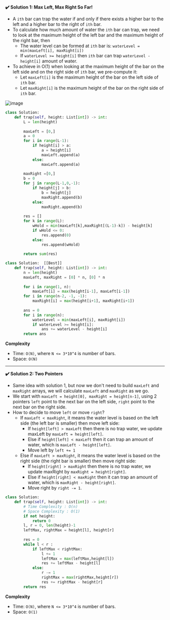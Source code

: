 **✔️ Solution 1: Max Left, Max Right So Far!**

-   A `ith` bar can trap the water if and only if there exists a higher bar to the left and a higher bar to the right of `ith` bar.
-   To calculate how much amount of water the `ith` bar can trap, we need to look at the maximum height of the left bar and the maximum height of the right bar, then
    -   The water level can be formed at `ith` bar is: `waterLevel = min(maxLeft[i], maxRight[i])`
    -   If `waterLevel >= height[i]` then `ith` bar can trap `waterLevel - height[i]` amount of water.
-   To achieve in O(1) when looking at the maximum height of the bar on the left side and on the right side of `ith` bar, we pre-compute it:
    -   Let `maxLeft[i]` is the maximum height of the bar on the left side of `ith` bar.
    -   Let `maxRight[i]` is the maximum height of the bar on the right side of `ith` bar.

![image](https://assets.leetcode.com/users/images/defee20d-dca9-4244-8817-2f158efecc55_1627750629.6494076.png)


```python
class Solution:
    def trap(self, height: List[int]) -> int:
        L = len(height)
        
        maxLeft = [0,]
        a = 0
        for i in range(L-1):
            if height[i] > a:
                a = height[i]
                maxLeft.append(a)
            else:
                maxLeft.append(a)
        
        maxRight =[0,]
        b = 0
        for j in range(L-1,0,-1):
            if height[j] > b:
                b = height[j]
                maxRight.append(b)
            else:
                maxRight.append(b)
        
        res = []
        for k in range(L):
            wHold = min(maxLeft[k],maxRight[(L-1)-k]) - height[k]
            if wHold <= 0:
                res.append(0)
            else:
                res.append(wHold)
        
        return sum(res)
```

```python
class Solution:  [[Best]]
    def trap(self, height: List[int]) -> int:
        n = len(height)
        maxLeft, maxRight = [0] * n, [0] * n
        
        for i in range(1, n):
            maxLeft[i] = max(height[i-1], maxLeft[i-1])
        for i in range(n-2, -1, -1):
            maxRight[i] = max(height[i+1], maxRight[i+1])
            
        ans = 0
        for i in range(n):
            waterLevel = min(maxLeft[i], maxRight[i])
            if waterLevel >= height[i]:
                ans += waterLevel - height[i]
        return ans
```

**Complexity**

-   Time: `O(N)`, where `N <= 3*10^4` is number of bars.
-   Space: `O(N)`

___

**✔️ Solution 2: Two Pointers**

-   Same idea with solution 1, but now we don't need to build `maxLeft` and `maxRight` arrays, we will calculate `maxLeft` and `maxRight` as we go.
-   We start with `maxLeft = height[0], maxRight = height[n-1]`, using 2 pointers `left` point to the next bar on the left side, `right` point to the next bar on the right side.
-   How to decide to move `left` or move `right`?
    -   If `maxLeft < maxRight`, it means the water level is based on the left side (the left bar is smaller) then move left side:
        -   If `height[left] > maxLeft` then there is no trap water, we update maxLeft by `maxLeft = height[left]`.
        -   Else if `height[left] < maxLeft` then it can trap an amount of water, which is `maxLeft - height[left]`.
        -   Move left by `left += 1`
    -   Else if `maxLeft > maxRight`, it means the water level is based on the right side (the right bar is smaller) then move right side:
        -   If `height[right] > maxRight` then there is no trap water, we update maxRight by `maxRight = height[right]`.
        -   Else if `height[right] < maxRight` then it can trap an amount of water, which is `maxRight - height[right]`.
        -   Move right by `right -= 1`.



```python
class Solution:
    def trap(self, height: List[int]) -> int:
        # Time Complexity : O(n)
        # Space Complexity : O(1)
        if not height:
            return 0
        l, r = 0, len(height)-1
        leftMax, rightMax = height[l], height[r]
        
        res = 0
        while l < r :
            if leftMax < rightMax:
                l += 1
                leftMax = max(leftMax,height[l])
                res += leftMax - height[l]
            else:
                r -= 1
                rightMax = max(rightMax,height[r])
                res += rightMax - height[r]
        return res
```

**Complexity**

-   Time: `O(N)`, where `N <= 3*10^4` is number of bars.
-   Space: `O(1)`
